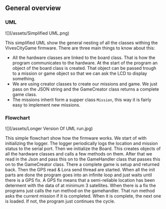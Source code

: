 ## General overview

### UML
![](/assets/Simplified UML.png)

This simplified UML show the general nesting of all the classes withing the VivesCityGame firmware. There are three main things to know about this:
- All the hardware classes are linked to the board class. That is how the program communicates to the hardware. At the start of the program an object of the board class is created. That object can be passed trough to a mission or game object so that we can ask the LCD to display something. 
- We are using creator classes to create our missions and game. We just pass on the JSON string and the GameCreator class returns a complete game class. 
- The missions inherit form a supper class ```Mission```, this way it is fairly easy to implement new missions. 

### Flowchart
![](/assets/Longer Version Of UML run.jpg)

This simple flowchart show how the firmware works. We start of with initializing the logger. The logger periodically logs the location and mission status to the serial port. Then we initialize the Board. This creates objects of all the hardware classes and calls a few methods on them. After that we read in the Json and pass this on to the GameHandler class that passes this on to the GameCreator class. There a complete game is setup and returned back. Then the GPS read & Lora send thread are started.
When all the init parts are done the program goes into an infinite loop and just waits until there is a GPS fix. A GPS fix means that a semi-reliable location has been determent with the data of at minimum 3 satellites. When there is a fix the programs just calls the run method on the gamehandler. That run method asks the current mission if it is completed. When it is complete, the next one is loaded. If not, the program just continues the cycle.